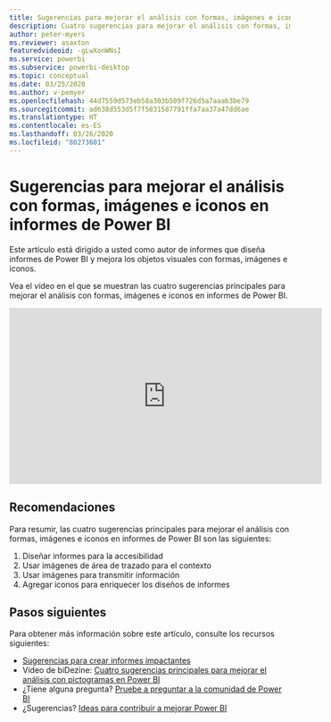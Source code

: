 ```yaml
---
title: Sugerencias para mejorar el análisis con formas, imágenes e iconos en informes de Power BI
description: Cuatro sugerencias para mejorar el análisis con formas, imágenes e iconos en objetos visuales de informes de Power BI, en Power BI Desktop o el servicio Power BI.
author: peter-myers
ms.reviewer: asaxton
featuredvideoid: -gLwXonWNsI
ms.service: powerbi
ms.subservice: powerbi-desktop
ms.topic: conceptual
ms.date: 03/25/2020
ms.author: v-pemyer
ms.openlocfilehash: 44d7559d573eb58a303b509f726d5a7aaab3be79
ms.sourcegitcommit: ad638d553d5f7f5831587791ffa7aa37a47dd6ae
ms.translationtype: HT
ms.contentlocale: es-ES
ms.lasthandoff: 03/26/2020
ms.locfileid: "80273601"
---
```

# <a name="tips-to-improve-analysis-with-shapes-images-and-icons-in-power-bi-reports"></a>Sugerencias para mejorar el análisis con formas, imágenes e iconos en informes de Power BI

Este artículo está dirigido a usted como autor de informes que diseña informes de Power BI y mejora los objetos visuales con formas, imágenes e iconos.

Vea el vídeo en el que se muestran las cuatro sugerencias principales para mejorar el análisis con formas, imágenes e iconos en informes de Power BI.

<iframe width="560" height="315" src="https://www.youtube.com/embed/-gLwXonWNsI" frameborder="0" allowfullscreen></iframe>

## <a name="tips"></a>Recomendaciones

Para resumir, las cuatro sugerencias principales para mejorar el análisis con formas, imágenes e iconos en informes de Power BI son las siguientes:

1. Diseñar informes para la accesibilidad
1. Usar imágenes de área de trazado para el contexto
1. Usar imágenes para transmitir información
1. Agregar iconos para enriquecer los diseños de informes

## <a name="next-steps"></a>Pasos siguientes

Para obtener más información sobre este artículo, consulte los recursos siguientes:

- [Sugerencias para crear informes impactantes](../power-bi-reports-tips-and-tricks-for-creating.md)
- Vídeo de biDezine: [Cuatro sugerencias principales para mejorar el análisis con pictogramas en Power BI](https://www.youtube.com/watch?v=-gLwXonWNsI)
- ¿Tiene alguna pregunta? [Pruebe a preguntar a la comunidad de Power BI](https://community.powerbi.com/)
- ¿Sugerencias? [Ideas para contribuir a mejorar Power BI](https://ideas.powerbi.com/)
